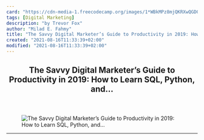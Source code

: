 ```yaml
---
card: "https://cdn-media-1.freecodecamp.org/images/1*WBkMPz8mjQKRXwQGD05r1g.gif"
tags: [Digital Marketing]
description: "by Trevor Fox"
author: "Milad E. Fahmy"
title: "The Savvy Digital Marketer’s Guide to Productivity in 2019: How to Learn SQL, Python, and…"
created: "2021-08-16T11:33:39+02:00"
modified: "2021-08-16T11:33:39+02:00"
---
```

<div class="site-wrapper">
<main id="site-main" class="site-main outer">
<div class="inner">
<article class="post-full post tag-digital-marketing tag-career-advice tag-marketing tag-technology tag-javascript ">
<header class="post-full-header">
<h1 class="post-full-title">The Savvy Digital Marketer’s Guide to Productivity in 2019: How to Learn SQL, Python, and…</h1>
</header>
<figure class="post-full-image">
<picture>
<source media="(max-width: 700px)" sizes="1px" srcset="data:image/gif;base64,R0lGODlhAQABAIAAAAAAAP///yH5BAEAAAAALAAAAAABAAEAAAIBRAA7 1w">
<source media="(min-width: 701px)" sizes="(max-width: 800px) 400px,
(max-width: 1170px) 700px,
1400px" srcset="https://cdn-media-1.freecodecamp.org/images/1*WBkMPz8mjQKRXwQGD05r1g.gif 300w,
https://cdn-media-1.freecodecamp.org/images/1*WBkMPz8mjQKRXwQGD05r1g.gif 600w,
https://cdn-media-1.freecodecamp.org/images/1*WBkMPz8mjQKRXwQGD05r1g.gif 1000w,
https://cdn-media-1.freecodecamp.org/images/1*WBkMPz8mjQKRXwQGD05r1g.gif 2000w">
<img onerror="this.style.display='none'" src="https://cdn-media-1.freecodecamp.org/images/1*WBkMPz8mjQKRXwQGD05r1g.gif" alt="The Savvy Digital Marketer’s Guide to Productivity in 2019: How to Learn SQL, Python, and…">
</picture>
</figure>
<section class="post-full-content">
<div class="post-content medium-migrated-article">
</div>
<hr>
</section>
</article>
</div>
</main>
</div>
<!-- Google Tag Manager (noscript) -->
<!-- End Google Tag Manager (noscript) -->
